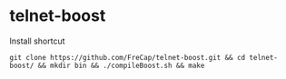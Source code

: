 # telnet-boost

Install shortcut

    git clone https://github.com/FreCap/telnet-boost.git && cd telnet-boost/ && mkdir bin && ./compileBoost.sh && make
